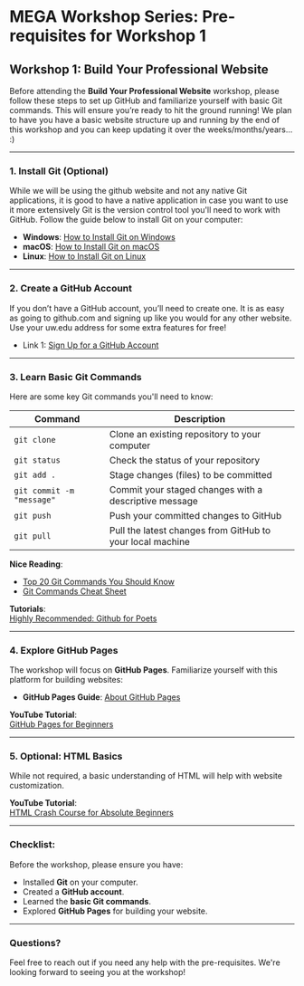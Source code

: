 # MEGA Workshop Series: Pre-requisites for Workshop 1

## Workshop 1: Build Your Professional Website

Before attending the **Build Your Professional Website** workshop, please follow these steps to set up GitHub and familiarize yourself with basic Git commands. This will ensure you’re ready to hit the ground running!
We plan to have you have a basic website structure up and running by the end of this workshop and you can keep updating it over the weeks/months/years... :)

---

### 1. Install Git (Optional)
While we will be using the github website and not any native Git applications, it is good to have a native application in case you want to use it more extensively
Git is the version control tool you'll need to work with GitHub. Follow the guide below to install Git on your computer:

- **Windows**: [How to Install Git on Windows](https://git-scm.com/book/en/v2/Getting-Started-Installing-Git)
- **macOS**: [How to Install Git on macOS](https://git-scm.com/book/en/v2/Getting-Started-Installing-Git)
- **Linux**: [How to Install Git on Linux](https://git-scm.com/book/en/v2/Getting-Started-Installing-Git)


---

### 2. Create a GitHub Account
If you don’t have a GitHub account, you’ll need to create one. It is as easy as going to github.com and signing up like you would for any other website. Use your uw.edu address for some extra features for free!

- Link 1: [Sign Up for a GitHub Account](https://github.com/join)

---

### 3. Learn Basic Git Commands
Here are some key Git commands you'll need to know:

| Command                  | Description                                                 |
|--------------------------|-------------------------------------------------------------|
| `git clone`               | Clone an existing repository to your computer               |
| `git status`              | Check the status of your repository                         |
| `git add .`               | Stage changes (files) to be committed                       |
| `git commit -m "message"` | Commit your staged changes with a descriptive message       |
| `git push`                | Push your committed changes to GitHub                       |
| `git pull`                | Pull the latest changes from GitHub to your local machine   |

 **Nice Reading**:  
- [Top 20 Git Commands You Should Know](https://www.hostinger.com/tutorials/20-basic-git-commands)  
- [Git Commands Cheat Sheet](https://education.github.com/git-cheat-sheet-education.pdf)

**Tutorials**:  
[Highly Recommended: Github for Poets](https://www.youtube.com/watch?v=SWYqp7iY_Tc](https://www.youtube.com/watch?v=BCQHnlnPusY&list=PLRqwX-V7Uu6ZF9C0YMKuns9sLDzK6zoiV))

---

### 4. Explore GitHub Pages
The workshop will focus on **GitHub Pages**. Familiarize yourself with this platform for building websites:

- **GitHub Pages Guide**: [About GitHub Pages](https://docs.github.com/en/pages/getting-started-with-github-pages/about-github-pages)

**YouTube Tutorial**:  
[GitHub Pages for Beginners](https://www.youtube.com/watch?v=8lJhXJCUYCc&pp=ygUVd2Vic2l0ZSBmb3IgYWNhZGVtaWNz)

---

### 5. Optional: HTML Basics
While not required, a basic understanding of HTML will help with website customization.

 **YouTube Tutorial**:  
[HTML Crash Course for Absolute Beginners](https://www.youtube.com/watch?v=UB1O30fR-EE)

---

###  **Checklist**:
Before the workshop, please ensure you have:
- Installed **Git** on your computer.
- Created a **GitHub account**.
- Learned the **basic Git commands**.
- Explored **GitHub Pages** for building your website.

---

### Questions?
Feel free to reach out if you need any help with the pre-requisites. We're looking forward to seeing you at the workshop!
